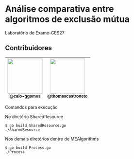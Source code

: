 # Análise comparativa entre algoritmos de exclusão mútua

Laboratório de Exame-CES27

## Contribuidores

| [<img src="https://avatars.githubusercontent.com/u/54087165?v=4" width="115"><br><sub>@caio-ggomes</sub>](https://github.com/caio-ggomes) | [<img src="https://avatars.githubusercontent.com/u/80851723?v=4" width="115"><br><sub>@thomascastroneto</sub>](https://github.com/thomascastroneto) |
|:-:|:-:|

Comandos para execução

No diretório SharedResource
```{c}
$ go build SharedResource.go
./SharedResource
```

Nos demais diretórios dentro de MEAlgorithms
```{c}
$ go build Process.go
./Process
```
